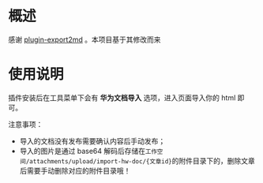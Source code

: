 # 概述
感谢 [plugin-export2md](https://github.com/Lyn4ever29/halo-plugin-export-md) 。本项目基于其修改而来


# 使用说明
插件安装后在工具菜单下会有 **华为文档导入** 选项，进入页面导入你的 html 即可。


注意事项：
- 导入的文档没有发布需要确认内容后手动发布；
- 导入的图片是通过 base64 解码后存储在`工作空间/attachments/upload/import-hw-doc/{文章id}`的附件目录下的，删除文章后需要手动删除对应的附件目录哦！